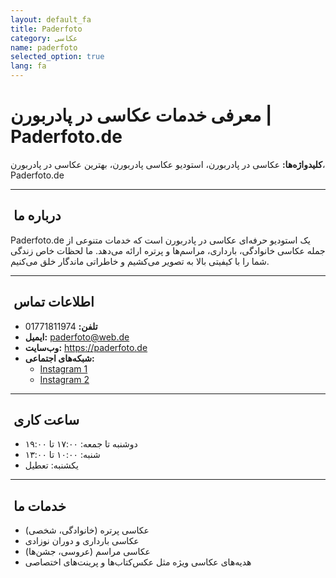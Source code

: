 ```yaml
---
layout: default_fa
title: Paderfoto
category: عکاسی
name: paderfoto
selected_option: true
lang: fa
---
```



# معرفی خدمات عکاسی در پادربورن | Paderfoto.de

**کلیدواژه‌ها:** عکاسی در پادربورن، استودیو عکاسی پادربورن، بهترین عکاسی در پادربورن، Paderfoto.de

---

## ​ درباره ما
Paderfoto.de یک استودیو حرفه‌ای عکاسی در پادربورن است که خدمات متنوعی از جمله عکاسی خانوادگی، بارداری، مراسم‌ها و پرتره ارائه می‌دهد. ما لحظات خاص زندگی شما را با کیفیتی بالا به تصویر می‌کشیم و خاطراتی ماندگار خلق می‌کنیم.

---

## ​ اطلاعات تماس
- **تلفن:** 01771811974
- **ایمیل:** paderfoto@web.de
- **وب‌سایت:**  <a href="https://paderfoto.de"> https://paderfoto.de </a>
- **شبکه‌های اجتماعی:**
  - <a href="https://www.instagram.com/momentmaler/">Instagram 1</a>
  - <a href="https://www.instagram.com/paderfoto/">Instagram 2</a>

---

## ​ ساعت کاری
- دوشنبه تا جمعه: ۱۷:۰۰ تا ۱۹:۰۰
- شنبه: ۱۰:۰۰ تا ۱۳:۰۰
- یکشنبه: تعطیل

---

## ​ خدمات ما
- عکاسی پرتره (خانوادگی، شخصی)
- عکاسی بارداری و دوران نوزادی
- عکاسی مراسم (عروسی، جشن‌ها)
- هدیه‌های عکاسی ویژه مثل عکس‌کتاب‌ها و پرینت‌های اختصاصی
